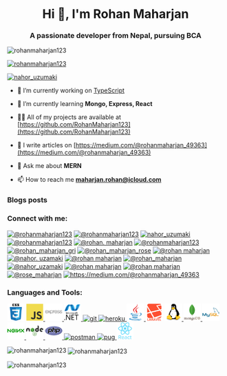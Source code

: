 <h1 align="center">Hi 👋, I'm Rohan Maharjan</h1>
<h3 align="center">A passionate developer from Nepal, pursuing BCA</h3>

<p align="left"> <img src="https://komarev.com/ghpvc/?username=rohanmaharjan123&label=Profile%20views&color=0e75b6&style=flat" alt="rohanmaharjan123" /> </p>

<p align="left"> <a href="https://github.com/ryo-ma/github-profile-trophy"><img src="https://github-profile-trophy.vercel.app/?username=rohanmaharjan123" alt="rohanmaharjan123" /></a> </p>

<p align="left"> <a href="https://x.com/NahorUzumaki" target="blank"><img src="https://img.shields.io/twitter/follow/nahor_uzumaki?logo=twitter&style=for-the-badge" alt="nahor_uzumaki" /></a> </p>

- 🔭 I’m currently working on [TypeScript]([https://github.com/RohanMaharjan123/TypeScript])

- 🌱 I’m currently learning **Mongo, Express, React**

- 👨‍💻 All of my projects are available at [https://github.com/RohanMaharjan123](https://github.com/RohanMaharjan123)

- 📝 I write articles on [https://medium.com/@rohanmaharjan_49363](https://medium.com/@rohanmaharjan_49363)

- 💬 Ask me about **MERN**

- 📫 How to reach me **maharjan.rohan@icloud.com**

### Blogs posts
<!-- BLOG-POST-LIST:START -->
<!-- BLOG-POST-LIST:END -->

<h3 align="left">Connect with me:</h3>
<p align="left">
<a href="https://codepen.io/@rohanmaharjan123" target="blank"><img align="center" src="https://raw.githubusercontent.com/rahuldkjain/github-profile-readme-generator/master/src/images/icons/Social/codepen.svg" alt="@rohanmaharjan123" height="30" width="40" /></a>
<a href="https://dev.to/@rohanmaharjan123" target="blank"><img align="center" src="https://raw.githubusercontent.com/rahuldkjain/github-profile-readme-generator/master/src/images/icons/Social/devto.svg" alt="@rohanmaharjan123" height="30" width="40" /></a>
<a href="https://twitter.com/NahorUzumaki" target="blank"><img align="center" src="https://raw.githubusercontent.com/rahuldkjain/github-profile-readme-generator/master/src/images/icons/Social/twitter.svg" alt="nahor_uzumaki" height="30" width="40" /></a>
<a href="https://linkedin.com/in/@rohanmaharjan123" target="blank"><img align="center" src="https://raw.githubusercontent.com/rahuldkjain/github-profile-readme-generator/master/src/images/icons/Social/linked-in-alt.svg" alt="@rohanmaharjan123" height="30" width="40" /></a>
<a href="https://stackoverflow.com/users/@rohan. maharjan" target="blank"><img align="center" src="https://raw.githubusercontent.com/rahuldkjain/github-profile-readme-generator/master/src/images/icons/Social/stack-overflow.svg" alt="@rohan. maharjan" height="30" width="40" /></a>
<a href="https://codesandbox.com/@rohanmaharjan123" target="blank"><img align="center" src="https://raw.githubusercontent.com/rahuldkjain/github-profile-readme-generator/master/src/images/icons/Social/codesandbox.svg" alt="@rohanmaharjan123" height="30" width="40" /></a>
<a href="https://kaggle.com/@rohan_maharjan_gri" target="blank"><img align="center" src="https://raw.githubusercontent.com/rahuldkjain/github-profile-readme-generator/master/src/images/icons/Social/kaggle.svg" alt="@rohan_maharjan_gri" height="30" width="40" /></a>
<a href="https://instagram.com/@rohan_maharjan_rose" target="blank"><img align="center" src="https://raw.githubusercontent.com/rahuldkjain/github-profile-readme-generator/master/src/images/icons/Social/instagram.svg" alt="@rohan_maharjan_rose" height="30" width="40" /></a>
<a href="https://dribbble.com/@rohan maharjan" target="blank"><img align="center" src="https://raw.githubusercontent.com/rahuldkjain/github-profile-readme-generator/master/src/images/icons/Social/dribbble.svg" alt="@rohan maharjan" height="30" width="40" /></a>
<a href="https://www.behance.net/@nahor. uzamaki" target="blank"><img align="center" src="https://raw.githubusercontent.com/rahuldkjain/github-profile-readme-generator/master/src/images/icons/Social/behance.svg" alt="@nahor. uzamaki" height="30" width="40" /></a>
<a href="https://medium.com/@rohan maharjan" target="blank"><img align="center" src="https://raw.githubusercontent.com/rahuldkjain/github-profile-readme-generator/master/src/images/icons/Social/medium.svg" alt="@rohan maharjan" height="30" width="40" /></a>
<a href="https://www.codechef.com/users/@rohan_maharjan" target="blank"><img align="center" src="https://cdn.jsdelivr.net/npm/simple-icons@3.1.0/icons/codechef.svg" alt="@rohan_maharjan" height="30" width="40" /></a>
<a href="https://www.hackerrank.com/@nahor_uzamaki" target="blank"><img align="center" src="https://raw.githubusercontent.com/rahuldkjain/github-profile-readme-generator/master/src/images/icons/Social/hackerrank.svg" alt="@nahor_uzamaki" height="30" width="40" /></a>
<a href="https://www.leetcode.com/@rohan maharjan" target="blank"><img align="center" src="https://raw.githubusercontent.com/rahuldkjain/github-profile-readme-generator/master/src/images/icons/Social/leet-code.svg" alt="@rohan maharjan" height="30" width="40" /></a>
<a href="https://www.hackerearth.com/@rohan maharjan" target="blank"><img align="center" src="https://raw.githubusercontent.com/rahuldkjain/github-profile-readme-generator/master/src/images/icons/Social/hackerearth.svg" alt="@rohan maharjan" height="30" width="40" /></a>
<a href="https://www.topcoder.com/members/@rose_maharjan" target="blank"><img align="center" src="https://raw.githubusercontent.com/rahuldkjain/github-profile-readme-generator/master/src/images/icons/Social/topcoder.svg" alt="@rose_maharjan" height="30" width="40" /></a>
<a href="/https://medium.com/@rohanmaharjan_49363" target="blank"><img align="center" src="https://raw.githubusercontent.com/rahuldkjain/github-profile-readme-generator/master/src/images/icons/Social/rss.svg" alt="https://medium.com/@rohanmaharjan_49363" height="30" width="40" /></a>
</p>

<h3 align="left">Languages and Tools:</h3>
<p align="left"><img src="https://raw.githubusercontent.com/devicons/devicon/master/icons/css3/css3-original-wordmark.svg" alt="css3" width="40" height="40"/> <a href="https://developer.mozilla.org/en-US/docs/Web/JavaScript" target="_blank" rel="noreferrer"> <img src="https://raw.githubusercontent.com/devicons/devicon/master/icons/javascript/javascript-original.svg" alt="javascript" width="40" height="40"/> </a> <a href="https://expressjs.com" target="_blank" rel="noreferrer"> <img src="https://raw.githubusercontent.com/devicons/devicon/master/icons/express/express-original-wordmark.svg" alt="express" width="40" height="40"/> </a><a href="https://dotnet.microsoft.com/" target="_blank" rel="noreferrer"> <img src="https://raw.githubusercontent.com/devicons/devicon/master/icons/dot-net/dot-net-original-wordmark.svg" alt="dotnet" width="40" height="40"/> </a> <a href="https://git-scm.com/" target="_blank" rel="noreferrer"> <img src="https://www.vectorlogo.zone/logos/git-scm/git-scm-icon.svg" alt="git" width="40" height="40"/> </a> <a href="https://heroku.com" target="_blank" rel="noreferrer"> <img src="https://www.vectorlogo.zone/logos/heroku/heroku-icon.svg" alt="heroku" width="40" height="40"/> </a> <a href="https://www.java.com" target="_blank" rel="noreferrer"> <img src="https://raw.githubusercontent.com/devicons/devicon/master/icons/java/java-original.svg" alt="java" width="40" height="40"/> </a><img src="https://raw.githubusercontent.com/devicons/devicon/master/icons/laravel/laravel-plain-wordmark.svg" alt="Laravel" width="40" height="40"/> </a> <a href="https://www.linux.org/" target="_blank" rel="noreferrer"> <img src="https://raw.githubusercontent.com/devicons/devicon/master/icons/linux/linux-original.svg" alt="linux" width="40" height="40"/> </a> <a href="https://www.mongodb.com/" target="_blank" rel="noreferrer"> <img src="https://raw.githubusercontent.com/devicons/devicon/master/icons/mongodb/mongodb-original-wordmark.svg" alt="mongodb" width="40" height="40"/> </a> <a href="https://www.mysql.com/" target="_blank" rel="noreferrer"> <img src="https://raw.githubusercontent.com/devicons/devicon/master/icons/mysql/mysql-original-wordmark.svg" alt="mysql" width="40" height="40"/> </a> <a href="https://www.nginx.com" target="_blank" rel="noreferrer"> <img src="https://raw.githubusercontent.com/devicons/devicon/master/icons/nginx/nginx-original.svg" alt="nginx" width="40" height="40"/> </a> <a href="https://nodejs.org" target="_blank" rel="noreferrer"> <img src="https://raw.githubusercontent.com/devicons/devicon/master/icons/nodejs/nodejs-original-wordmark.svg" alt="nodejs" width="40" height="40"/> </a> <a href="https://www.php.net" target="_blank" rel="noreferrer"> <img src="https://raw.githubusercontent.com/devicons/devicon/master/icons/php/php-original.svg" alt="php" width="40" height="40"/> </a> <a href="https://postman.com" target="_blank" rel="noreferrer"> <img src="https://www.vectorlogo.zone/logos/getpostman/getpostman-icon.svg" alt="postman" width="40" height="40"/> </a> <a href="https://pugjs.org" target="_blank" rel="noreferrer"> <img src="https://cdn.worldvectorlogo.com/logos/pug.svg" alt="pug" width="40" height="40"/> </a> <a href="https://www.python.org" target="_blank" rel="noreferrer"> <a href="https://reactjs.org/" target="_blank" rel="noreferrer"> <img src="https://raw.githubusercontent.com/devicons/devicon/master/icons/react/react-original-wordmark.svg" alt="react" width="40" height="40"/> </a></p>

<p><img align="left" src="https://github-readme-stats.vercel.app/api/top-langs?username=rohanmaharjan123&show_icons=true&locale=en&layout=compact&hide=php,blade" alt="rohanmaharjan123" /></p>

<p>&nbsp;<img align="center" src="https://github-readme-stats.vercel.app/api?username=rohanmaharjan123&show_icons=true&locale=en" alt="rohanmaharjan123" /></p>

<p><img align="center" src="https://github-readme-streak-stats.herokuapp.com/?user=rohanmaharjan123&" alt="rohanmaharjan123" /></p>
